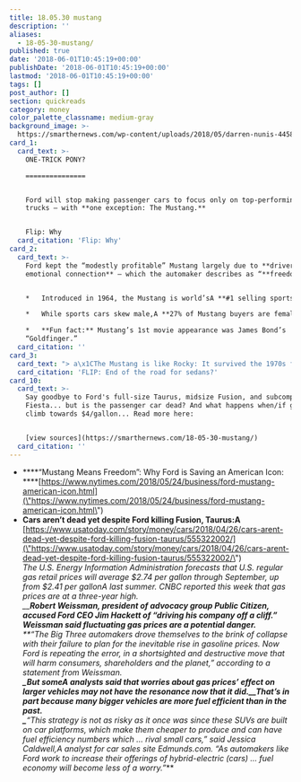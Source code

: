 ```yaml
---
title: 18.05.30 mustang
description: ''
aliases:
  - 18-05-30-mustang/
published: true
date: '2018-06-01T10:45:19+00:00'
publishDate: '2018-06-01T10:45:19+00:00'
lastmod: '2018-06-01T10:45:19+00:00'
tags: []
post_author: []
section: quickreads
category: money
color_palette_classname: medium-gray
background_image: >-
  https://smarthernews.com/wp-content/uploads/2018/05/darren-nunis-445861-unsplash-scaled.jpg
card_1:
  card_text: >-
    ONE-TRICK PONY?

    ===============


    Ford will stop making passenger cars to focus only on top-performing SUVs &
    trucks — with **one exception: The Mustang.**


    Flip: Why
  card_citation: 'Flip: Why'
card_2:
  card_text: >-
    Ford kept the “modestly profitable” Mustang largely due to **drivers’
    emotional connection** – which the automaker describes as “**freedom**.”


    *   Introduced in 1964, the Mustang is world’sA **#1 selling sports car.**

    *   While sports cars skew male,A **27% of Mustang buyers are female.**

    *   **Fun fact:** Mustang’s 1st movie appearance was James Bond’s
    “Goldfinger.”
  card_citation: ''
card_3:
  card_text: "> a\x1CThe Mustang is like Rocky: It survived the 1970s fuel crisis, the glam 1980s, the move to S.U.V.s. Ita\x19s made it through every round of cuts.a\x1D\n> \n> James Farley Jr., Forda\x19s President of Global Markets\n\nFLIP: End of the road for sedans?"
  card_citation: 'FLIP: End of the road for sedans?'
card_10:
  card_text: >-
    Say goodbye to Ford's full-size Taurus, midsize Fusion, and subcompact
    Fiesta... but is the passenger car dead? And what happens when/if gas prices
    climb towards $4/gallon... Read more here:


    [view sources](https://smarthernews.com/18-05-30-mustang/)
  card_citation: ''
---
```

*   ****“Mustang Means Freedom”: Why Ford is Saving an American Icon:  
    ****[https://www.nytimes.com/2018/05/24/business/ford-mustang-american-icon.html](\"https://www.nytimes.com/2018/05/24/business/ford-mustang-american-icon.html\")
*   **Cars aren’t dead yet despite Ford killing Fusion, Taurus:A** [https://www.usatoday.com/story/money/cars/2018/04/26/cars-arent-dead-yet-despite-ford-killing-fusion-taurus/555322002/](\"https://www.usatoday.com/story/money/cars/2018/04/26/cars-arent-dead-yet-despite-ford-killing-fusion-taurus/555322002/\")  
    _The U.S. Energy Information Administration forecasts that U.S. regular gas retail prices will average $2.74 per gallon through September, up from $2.41 per gallonA last summer. CNBC reported this week that gas prices are at a three-year high.  
    __**Robert Weissman, president of advocacy group Public Citizen, accused Ford CEO Jim Hackett of “driving his company off a cliff.” Weissman said fluctuating gas prices are a potential danger.**  
    _**_“The Big Three automakers drove themselves to the brink of collapse with their failure to plan for the inevitable rise in gasoline prices. Now Ford is repeating the error, in a shortsighted and destructive move that will harm consumers, shareholders and the planet,” according to a statement from Weissman.  
    _**_But someA analysts said that worries about gas prices’ effect on larger vehicles may not have the resonance now that it did.__That’s in part because many bigger vehicles are more fuel efficient than in the past.  
    _**_“This strategy is not as risky as it once was since these SUVs are built on car platforms, which make them cheaper to produce and can have fuel efficiency numbers which … rival small cars,” said Jessica Caldwell,A analyst for car sales site Edmunds.com. “As automakers like Ford work to increase their offerings of hybrid-electric (cars) … fuel economy will become less of a worry.”_**
